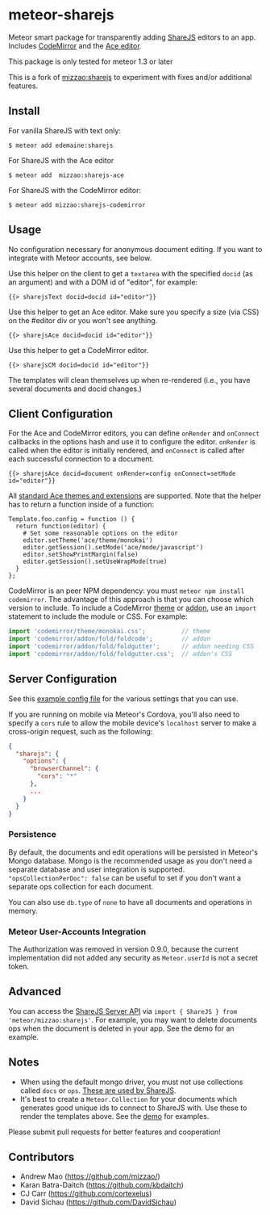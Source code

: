 meteor-sharejs
==============


Meteor smart package for transparently adding [ShareJS](https://github.com/share/ShareJS) editors to an app. Includes [CodeMirror](http://codemirror.net/) and the [Ace editor](http://ace.c9.io/).

This package is only tested for meteor 1.3 or later

This is a fork of [mizzao:sharejs](https://github.com/mizzao/meteor-sharejs)
to experiment with fixes and/or additional features.

## Install

For vanilla ShareJS with text only:

```
$ meteor add edemaine:sharejs
```

For ShareJS with the Ace editor

```
$ meteor add  mizzao:sharejs-ace
```

For ShareJS with the CodeMirror editor:

```
$ meteor add mizzao:sharejs-codemirror
```

## Usage

No configuration necessary for anonymous document editing. If you want to integrate with Meteor accounts, see below.

Use this helper on the client to get a `textarea` with the specified `docid` (as an argument) and with a DOM id of "editor", for example:

```
{{> sharejsText docid=docid id="editor"}}
```

Use this helper to get an Ace editor. Make sure you specify a size (via CSS) on the #editor div or you won't see anything.
```
{{> sharejsAce docid=docid id="editor"}}
```

Use this helper to get a CodeMirror editor. 
```
{{> sharejsCM docid=docid id="editor"}}
```

The templates will clean themselves up when re-rendered (i.e., you have several documents and docid changes.)

## Client Configuration

For the Ace and CodeMirror editors, you can define `onRender` and `onConnect` callbacks in the options hash and use it to configure the editor. `onRender` is called when the editor is initially rendered, and `onConnect` is called after each successful connection to a document.

```
{{> sharejsAce docid=document onRender=config onConnect=setMode id="editor"}}
```

All [standard Ace themes and extensions](https://github.com/ajaxorg/ace-builds/tree/master/src) are supported. Note that the helper has to return a function inside of a function:

```
Template.foo.config = function () {
  return function(editor) {
    # Set some reasonable options on the editor
    editor.setTheme('ace/theme/monokai')
    editor.getSession().setMode('ace/mode/javascript')
    editor.setShowPrintMargin(false)
    editor.getSession().setUseWrapMode(true)
  }
};
```

CodeMirror is an peer NPM dependency: you must `meteor npm install codemirror`.
The advantage of this approach is that you can choose which version to include.
To include a CodeMirror [theme](https://codemirror.net/theme/) or
[addon](https://codemirror.net/doc/manual.html#addons), use an `import`
statement to include the module or CSS.  For example:

```js
import 'codemirror/theme/monokai.css';          // theme
import 'codemirror/addon/fold/foldcode';        // addon
import 'codemirror/addon/fold/foldgutter';      // addon needing CSS
import 'codemirror/addon/fold/foldgutter.css';  // addon's CSS
```

## Server Configuration

See this [example config file](settings-example.json) for the various settings that you can use.

If you are running on mobile via Meteor's Cordova, you'll also need to specify a `cors` rule to allow the mobile device's `localhost` server to make a cross-origin request, such as the following:

```json
{
  "sharejs": {
    "options": {
      "browserChannel": {
        "cors": "*"
      },
      ...
    }
  }
}
```

### Persistence

By default, the documents and edit operations will be persisted in Meteor's Mongo database. Mongo is the recommended usage as you don't need a separate database and user integration is supported. `"opsCollectionPerDoc": false` can be useful to set if you don't want a separate ops collection for each document.

You can also use `db.type` of `none` to have all documents and operations in memory.

### Meteor User-Accounts Integration

The Authorization was removed in version 0.9.0, because the current implementation did not added any security as `Meteor.userId` is not a secret token.

## Advanced

You can access the [ShareJS Server API](https://github.com/share/ShareJS/wiki/Server-api) via `import { ShareJS } from 'meteor/mizzao:sharejs'`. For example, you may want to delete documents ops when the document is deleted in your app. See the demo for an example.

## Notes

- When using the default mongo driver, you must not use collections called `docs` or `ops`. [These are used by ShareJS](https://github.com/share/ShareJS/blob/v0.6.2/src/server/db/mongo.coffee).
- It's best to create a `Meteor.Collection` for your documents which generates good unique ids to connect to ShareJS with. Use these to render the templates above. See the [demo](demo) for examples.

Please submit pull requests for better features and cooperation!

## Contributors

* Andrew Mao (https://github.com/mizzao/)
* Karan Batra-Daitch (https://github.com/kbdaitch)
* CJ Carr (https://github.com/cortexelus)
* David Sichau (https://github.com/DavidSichau)
